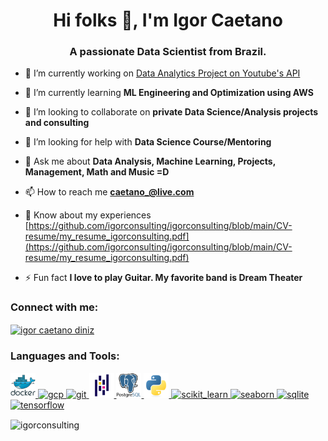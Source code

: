 <h1 align="center">Hi folks 👋, I'm Igor Caetano</h1>
<h3 align="center">A passionate Data Scientist from Brazil.</h3>

- 🔭 I’m currently working on [Data Analytics Project on Youtube's API](https://github.com/igorconsulting/Youtube_API_Anlytics)

- 🌱 I’m currently learning **ML Engineering and Optimization using AWS**

- 👯 I’m looking to collaborate on **private Data Science/Analysis projects and consulting**

- 🤝 I’m looking for help with **Data Science Course/Mentoring**

- 💬 Ask me about **Data Analysis, Machine Learning, Projects, Management, Math and Music =D**

- 📫 How to reach me **caetano_@live.com**

- 📄 Know about my experiences [https://github.com/igorconsulting/igorconsulting/blob/main/CV-resume/my_resume_igorconsulting.pdf](https://github.com/igorconsulting/igorconsulting/blob/main/CV-resume/my_resume_igorconsulting.pdf)

- ⚡ Fun fact **I love to play Guitar. My favorite band is Dream Theater**

<h3 align="left">Connect with me:</h3>
<p align="left">
<a href="https://www.linkedin.com/in/igor-caetano-diniz-73589161/" target="blank"><img align="center" src="https://raw.githubusercontent.com/rahuldkjain/github-profile-readme-generator/master/src/images/icons/Social/linked-in-alt.svg" alt="igor caetano diniz" height="30" width="40" /></a>
</p>

<h3 align="left">Languages and Tools:</h3>
<p align="left"> <a href="https://www.docker.com/" target="_blank" rel="noreferrer"> <img src="https://raw.githubusercontent.com/devicons/devicon/master/icons/docker/docker-original-wordmark.svg" alt="docker" width="40" height="40"/> </a> <a href="https://cloud.google.com" target="_blank" rel="noreferrer"> <img src="https://www.vectorlogo.zone/logos/google_cloud/google_cloud-icon.svg" alt="gcp" width="40" height="40"/> </a> <a href="https://git-scm.com/" target="_blank" rel="noreferrer"> <img src="https://www.vectorlogo.zone/logos/git-scm/git-scm-icon.svg" alt="git" width="40" height="40"/> </a> <a href="https://pandas.pydata.org/" target="_blank" rel="noreferrer"> <img src="https://raw.githubusercontent.com/devicons/devicon/2ae2a900d2f041da66e950e4d48052658d850630/icons/pandas/pandas-original.svg" alt="pandas" width="40" height="40"/> </a> <a href="https://www.postgresql.org" target="_blank" rel="noreferrer"> <img src="https://raw.githubusercontent.com/devicons/devicon/master/icons/postgresql/postgresql-original-wordmark.svg" alt="postgresql" width="40" height="40"/> </a> <a href="https://www.python.org" target="_blank" rel="noreferrer"> <img src="https://raw.githubusercontent.com/devicons/devicon/master/icons/python/python-original.svg" alt="python" width="40" height="40"/> </a> <a href="https://scikit-learn.org/" target="_blank" rel="noreferrer"> <img src="https://upload.wikimedia.org/wikipedia/commons/0/05/Scikit_learn_logo_small.svg" alt="scikit_learn" width="40" height="40"/> </a> <a href="https://seaborn.pydata.org/" target="_blank" rel="noreferrer"> <img src="https://seaborn.pydata.org/_images/logo-mark-lightbg.svg" alt="seaborn" width="40" height="40"/> </a> <a href="https://www.sqlite.org/" target="_blank" rel="noreferrer"> <img src="https://www.vectorlogo.zone/logos/sqlite/sqlite-icon.svg" alt="sqlite" width="40" height="40"/> </a> <a href="https://www.tensorflow.org" target="_blank" rel="noreferrer"> <img src="https://www.vectorlogo.zone/logos/tensorflow/tensorflow-icon.svg" alt="tensorflow" width="40" height="40"/> </a> </p>

<p><img align="center" src="https://github-readme-stats.vercel.app/api/top-langs?username=igorconsulting&show_icons=true&locale=en&layout=compact" alt="igorconsulting" /></p>
